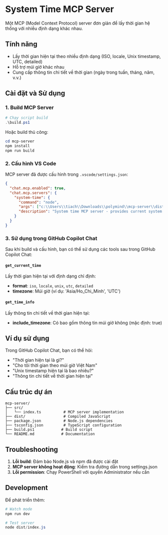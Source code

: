 # System Time MCP Server

Một MCP (Model Context Protocol) server đơn giản để lấy thời gian hệ thống với nhiều định dạng khác nhau.

## Tính năng

- Lấy thời gian hiện tại theo nhiều định dạng (ISO, locale, Unix timestamp, UTC, detailed)
- Hỗ trợ múi giờ khác nhau
- Cung cấp thông tin chi tiết về thời gian (ngày trong tuần, tháng, năm, v.v.)

## Cài đặt và Sử dụng

### 1. Build MCP Server

```powershell
# Chạy script build
.\build.ps1
```

Hoặc build thủ công:

```powershell
cd mcp-server
npm install
npm run build
```

### 2. Cấu hình VS Code

MCP server đã được cấu hình trong `.vscode/settings.json`:

```json
{
  "chat.mcp.enabled": true,
  "chat.mcp.servers": {
    "system-time": {
      "command": "node",
      "args": ["c:\\Users\\tiach\\Downloads\\polymind\\mcp-server\\dist\\index.js"],
      "description": "System time MCP server - provides current system time in various formats"
    }
  }
}
```

### 3. Sử dụng trong GitHub Copilot Chat

Sau khi build và cấu hình, bạn có thể sử dụng các tools sau trong GitHub Copilot Chat:

#### `get_current_time`
Lấy thời gian hiện tại với định dạng chỉ định:

- **format**: `iso`, `locale`, `unix`, `utc`, `detailed`
- **timezone**: Múi giờ (ví dụ: 'Asia/Ho_Chi_Minh', 'UTC')

#### `get_time_info`
Lấy thông tin chi tiết về thời gian hiện tại:

- **include_timezone**: Có bao gồm thông tin múi giờ không (mặc định: true)

## Ví dụ sử dụng

Trong GitHub Copilot Chat, bạn có thể hỏi:

- "Thời gian hiện tại là gì?"
- "Cho tôi thời gian theo múi giờ Việt Nam"
- "Unix timestamp hiện tại là bao nhiêu?"
- "Thông tin chi tiết về thời gian hiện tại"

## Cấu trúc dự án

```
mcp-server/
├── src/
│   └── index.ts          # MCP server implementation
├── dist/                 # Compiled JavaScript
├── package.json          # Node.js dependencies
├── tsconfig.json         # TypeScript configuration
├── build.ps1            # Build script
└── README.md            # Documentation
```

## Troubleshooting

1. **Lỗi build**: Đảm bảo Node.js và npm đã được cài đặt
2. **MCP server không hoạt động**: Kiểm tra đường dẫn trong settings.json
3. **Lỗi permission**: Chạy PowerShell với quyền Administrator nếu cần

## Development

Để phát triển thêm:

```powershell
# Watch mode
npm run dev

# Test server
node dist/index.js
```
